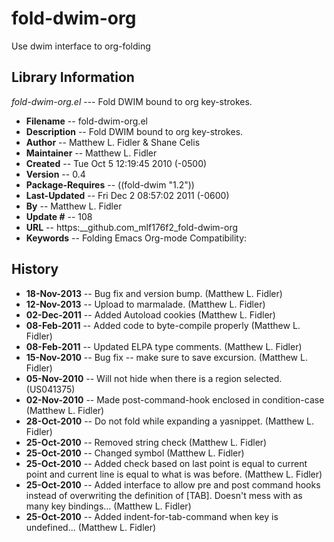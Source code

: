 #  fold-dwim-org
 Use dwim interface to org-folding
## Library Information
 _fold-dwim-org.el_ --- Fold DWIM bound to org key-strokes.

- __Filename__ --  fold-dwim-org.el
- __Description__ --  Fold DWIM bound to org key-strokes.
- __Author__ --  Matthew L. Fidler & Shane Celis
- __Maintainer__ --  Matthew L. Fidler
- __Created__ --  Tue Oct  5 12:19:45 2010 (-0500)
- __Version__ --  0.4
- __Package-Requires__ --  ((fold-dwim "1.2"))
- __Last-Updated__ --  Fri Dec  2 08:57:02 2011 (-0600)
- __By__ --  Matthew L. Fidler
- __Update #__ --  108
- __URL__ --  https:__github.com_mlf176f2_fold-dwim-org
- __Keywords__ --  Folding Emacs Org-mode
Compatibility: 

## History

- __18-Nov-2013__ --   Bug fix and version bump. (Matthew L. Fidler)
- __12-Nov-2013__ --   Upload to marmalade. (Matthew L. Fidler)
- __02-Dec-2011__ --   Added Autoload cookies (Matthew L. Fidler)
- __08-Feb-2011__ --   Added code to byte-compile properly (Matthew L. Fidler)
- __08-Feb-2011__ --   Updated ELPA type comments. (Matthew L. Fidler)
- __15-Nov-2010__ --   Bug fix -- make sure to save excursion. (Matthew L. Fidler)
- __05-Nov-2010__ --   Will not hide when there is a region selected. (US041375)
- __02-Nov-2010__ --   Made post-command-hook enclosed in condition-case (Matthew L. Fidler)
- __28-Oct-2010__ --   Do not fold while expanding a yasnippet. (Matthew L. Fidler)
- __25-Oct-2010__ --   Removed string check (Matthew L. Fidler)
- __25-Oct-2010__ --   Changed symbol (Matthew L. Fidler)
- __25-Oct-2010__ --   Added check based on last point is equal to current point and current line is equal to what is was before. (Matthew L. Fidler)
- __25-Oct-2010__ --   Added interface to allow pre and post command hooks instead of overwriting the definition of [TAB]. Doesn't mess with as many key bindings... (Matthew L. Fidler)
- __25-Oct-2010__ --   Added indent-for-tab-command when key is undefined...  (Matthew L. Fidler)
